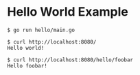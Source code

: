 # Hello World Example

```
$ go run hello/main.go

$ curl http://localhost:8080/            
Hello world!

$ curl http://localhost:8080/hello/foobar
Hello foobar!
```